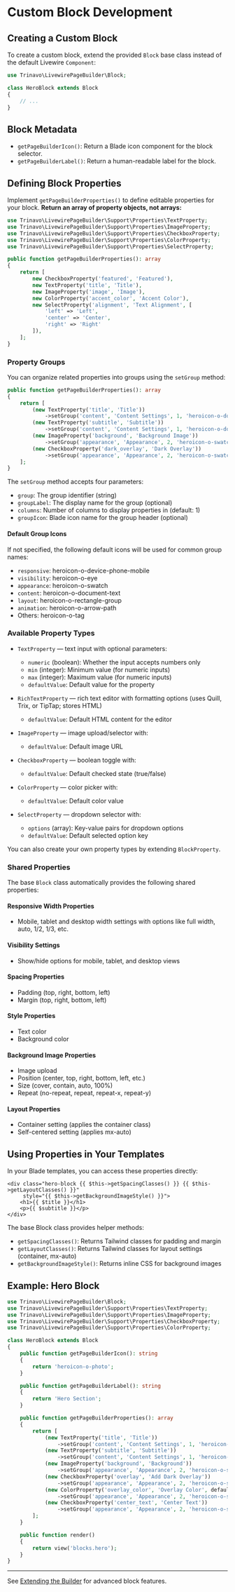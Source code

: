 # Custom Block Development

## Creating a Custom Block

To create a custom block, extend the provided `Block` base class instead of the default Livewire `Component`:

```php
use Trinavo\LivewirePageBuilder\Block;

class HeroBlock extends Block
{
    // ...
}
```

## Block Metadata

- `getPageBuilderIcon()`: Return a Blade icon component for the block selector.
- `getPageBuilderLabel()`: Return a human-readable label for the block.

## Defining Block Properties

Implement `getPageBuilderProperties()` to define editable properties for your block. **Return an array of property objects, not arrays:**

```php
use Trinavo\LivewirePageBuilder\Support\Properties\TextProperty;
use Trinavo\LivewirePageBuilder\Support\Properties\ImageProperty;
use Trinavo\LivewirePageBuilder\Support\Properties\CheckboxProperty;
use Trinavo\LivewirePageBuilder\Support\Properties\ColorProperty;
use Trinavo\LivewirePageBuilder\Support\Properties\SelectProperty;

public function getPageBuilderProperties(): array
{
    return [
        new CheckboxProperty('featured', 'Featured'),
        new TextProperty('title', 'Title'),
        new ImageProperty('image', 'Image'),
        new ColorProperty('accent_color', 'Accent Color'),
        new SelectProperty('alignment', 'Text Alignment', [
            'left' => 'Left',
            'center' => 'Center', 
            'right' => 'Right'
        ]),
    ];
}
```

### Property Groups

You can organize related properties into groups using the `setGroup` method:

```php
public function getPageBuilderProperties(): array
{
    return [
        (new TextProperty('title', 'Title'))
            ->setGroup('content', 'Content Settings', 1, 'heroicon-o-document-text'),
        (new TextProperty('subtitle', 'Subtitle'))
            ->setGroup('content', 'Content Settings', 1, 'heroicon-o-document-text'),
        (new ImageProperty('background', 'Background Image'))
            ->setGroup('appearance', 'Appearance', 2, 'heroicon-o-swatch'),
        (new CheckboxProperty('dark_overlay', 'Dark Overlay'))
            ->setGroup('appearance', 'Appearance', 2, 'heroicon-o-swatch'),
    ];
}
```

The `setGroup` method accepts four parameters:

- `group`: The group identifier (string)
- `groupLabel`: The display name for the group (optional)
- `columns`: Number of columns to display properties in (default: 1)
- `groupIcon`: Blade icon name for the group header (optional)

#### Default Group Icons

If not specified, the following default icons will be used for common group names:

- `responsive`: heroicon-o-device-phone-mobile
- `visibility`: heroicon-o-eye
- `appearance`: heroicon-o-swatch
- `content`: heroicon-o-document-text
- `layout`: heroicon-o-rectangle-group
- `animation`: heroicon-o-arrow-path
- Others: heroicon-o-tag

### Available Property Types

- `TextProperty` — text input with optional parameters:
  - `numeric` (boolean): Whether the input accepts numbers only
  - `min` (integer): Minimum value (for numeric inputs)
  - `max` (integer): Maximum value (for numeric inputs)
  - `defaultValue`: Default value for the property

- `RichTextProperty` — rich text editor with formatting options (uses Quill, Trix, or TipTap; stores HTML)
  - `defaultValue`: Default HTML content for the editor

- `ImageProperty` — image upload/selector with:
  - `defaultValue`: Default image URL

- `CheckboxProperty` — boolean toggle with:
  - `defaultValue`: Default checked state (true/false)

- `ColorProperty` — color picker with:
  - `defaultValue`: Default color value

- `SelectProperty` — dropdown selector with:
  - `options` (array): Key-value pairs for dropdown options
  - `defaultValue`: Default selected option key

You can also create your own property types by extending `BlockProperty`.

### Shared Properties

The base `Block` class automatically provides the following shared properties:

#### Responsive Width Properties

- Mobile, tablet and desktop width settings with options like full width, auto, 1/2, 1/3, etc.

#### Visibility Settings

- Show/hide options for mobile, tablet, and desktop views

#### Spacing Properties

- Padding (top, right, bottom, left)
- Margin (top, right, bottom, left)

#### Style Properties

- Text color
- Background color

#### Background Image Properties

- Image upload
- Position (center, top, right, bottom, left, etc.)
- Size (cover, contain, auto, 100%)
- Repeat (no-repeat, repeat, repeat-x, repeat-y)

#### Layout Properties

- Container setting (applies the container class)
- Self-centered setting (applies mx-auto)

## Using Properties in Your Templates

In your Blade templates, you can access these properties directly:

```blade
<div class="hero-block {{ $this->getSpacingClasses() }} {{ $this->getLayoutClasses() }}"
     style="{{ $this->getBackgroundImageStyle() }}">
    <h1>{{ $title }}</h1>
    <p>{{ $subtitle }}</p>
</div>
```

The base Block class provides helper methods:

- `getSpacingClasses()`: Returns Tailwind classes for padding and margin
- `getLayoutClasses()`: Returns Tailwind classes for layout settings (container, mx-auto)
- `getBackgroundImageStyle()`: Returns inline CSS for background images

## Example: Hero Block

```php
use Trinavo\LivewirePageBuilder\Block;
use Trinavo\LivewirePageBuilder\Support\Properties\TextProperty;
use Trinavo\LivewirePageBuilder\Support\Properties\ImageProperty;
use Trinavo\LivewirePageBuilder\Support\Properties\CheckboxProperty;
use Trinavo\LivewirePageBuilder\Support\Properties\ColorProperty;

class HeroBlock extends Block
{
    public function getPageBuilderIcon(): string
    {
        return 'heroicon-o-photo';
    }

    public function getPageBuilderLabel(): string
    {
        return 'Hero Section';
    }

    public function getPageBuilderProperties(): array
    {
        return [
            (new TextProperty('title', 'Title'))
                ->setGroup('content', 'Content Settings', 1, 'heroicon-o-document-text'),
            (new TextProperty('subtitle', 'Subtitle'))
                ->setGroup('content', 'Content Settings', 1, 'heroicon-o-document-text'),
            (new ImageProperty('background', 'Background'))
                ->setGroup('appearance', 'Appearance', 2, 'heroicon-o-swatch'),
            (new CheckboxProperty('overlay', 'Add Dark Overlay'))
                ->setGroup('appearance', 'Appearance', 2, 'heroicon-o-swatch'),
            (new ColorProperty('overlay_color', 'Overlay Color', defaultValue: '#000000'))
                ->setGroup('appearance', 'Appearance', 2, 'heroicon-o-swatch'),
            (new CheckboxProperty('center_text', 'Center Text'))
                ->setGroup('appearance', 'Appearance', 2, 'heroicon-o-swatch'),
        ];
    }

    public function render()
    {
        return view('blocks.hero');
    }
}
```

---

See [Extending the Builder](extending-the-builder.md) for advanced block features.
